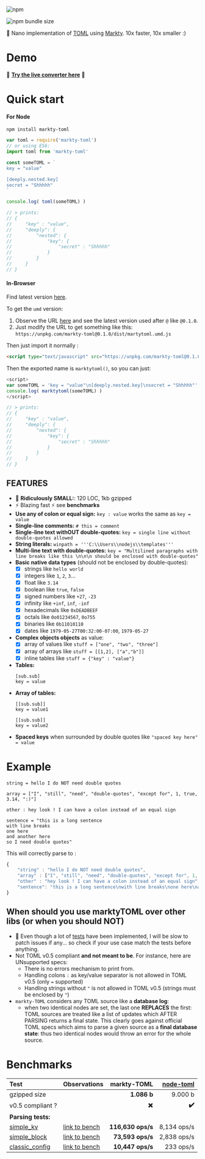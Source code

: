 ![npm](https://img.shields.io/npm/dt/markty-toml.svg?label=npm%20downloads&style=flat-square)

![npm bundle size](https://img.shields.io/bundlephobia/minzip/markty-toml.svg?label=gzipped%20size&style=flat-square)



:microscope: Nano implementation of [TOML](https://github.com/toml-lang/toml) using [Markty](https://github.com/Jonarod/markty). 10x faster, 10x smaller :)

# Demo

:eyes: **[Try the live converter here](https://jsfiddle.net/Jonarod/vrxcf31t/)** :eyes:


# Quick start

#### For Node

`npm install markty-toml`

```js
var toml = require('markty-toml')
// or using ES6:
import toml from 'markty-toml'

const someTOML = `
key = "value"

[deeply.nested.key]
secret = "Shhhhh"
`

console.log( toml(someTOML) )

// > prints:
// {
//     "key" : "value",
//     "deeply": {
//         "nested": {
//             "key": {
//                 "secret" : "Shhhhh"
//             }
//         }
//     }
// }
```

#### In-Browser

Find latest version [here](https://unpkg.com/markty-toml).

To get the `umd` version:
1. Observe the URL [here](https://unpkg.com/markty-toml) and see the latest version used after `@` like `@0.1.0`.
2. Just modify the URL to get something like this: `https://unpkg.com/markty-toml@0.1.0/dist/martytoml.umd.js`

Then just import it normally :

```html
<script type="text/javascript" src="https://unpkg.com/markty-toml@0.1.0/dist/martytoml.umd.js"></script>
```
Then the exported name is `marktytoml()`, so you can just:

```js
<script>
var someTOML = 'key = "value"\n[deeply.nested.key]\nsecret = "Shhhhh"';
console.log( marktytoml(someTOML) )
</script>

// > prints:
// {
//     "key" : "value",
//     "deeply": {
//         "nested": {
//             "key": {
//                 "secret" : "Shhhhh"
//             }
//         }
//     }
// }
```

## FEATURES
- :microscope: **Ridiculously SMALL:**: 120 LOC, 1kb gzipped
- :zap: Blazing fast  :zap: see **benchmarks**
- **Use any of colon or equal sign:** `key : value` works the same as `key = value`
- **Single-line comments:** `# this = comment`
- **Single-line text withOUT double-quotes:** `key = single line without double-quotes allowed`
- **String literals:** `winpath = '''C:\\Users\\nodejs\\templates'''`
- **Multi-line text with double-quotes:** `key = "Multilined paragraphs with line breaks like this \n\n\n should be enclosed with double-quotes"`
- **Basic native data types** (should not be enclosed by double-quotes):
    - [x] strings like `hello world`
    - [x] integers like `1`, `2`, `3`...
    - [x] float like `3.14`
    - [x] boolean like `true`, `false`
    - [x] signed numbers like `+27`, `-23`
    - [x] infinity like `+inf`, `inf`, `-inf`
    - [x] hexadecimals like `0xDEADBEEF`
    - [x] octals like `0o01234567`, `0o755`
    - [x] binaries like `0b11010110`
    - [x] dates like `1979-05-27T00:32:00-07:00`, `1979-05-27`
- **Complex objects objects** as value:
    - [x] array of values like `stuff = ["one", "two", "three"]`
    - [x] array of arrays like `stuff = [[1,2], ["a","b"]]`
    - [x] inline tables like `stuff = {"key" : "value"}`

- **Tables:**
    ```
    [sub.sub]
    key = value
    ```
- **Array of tables:**
    ```
    [[sub.sub]]
    key = value1

    [[sub.sub]]
    key = value2
    ```
- **Spaced keys** when surrounded by double quotes like `"spaced key here" = value`

# Example

```
string = hello I do NOT need double quotes

array = ["I", "still", "need", "double-quotes", "except for", 1, true, 3.14, ":)"]

other : hey look ! I can have a colon instead of an equal sign

sentence = "this is a long sentence
with line breaks
one here
and another here
so I need double quotes"
```

This will correctly parse to :

```js
{
    "string" : "hello I do NOT need double quotes",
    "array" : ["I", "still", "need", "double-quotes", "except for", 1, true, 3.14, ":)"],
    "other" : "hey look ! I can have a colon instead of an equal sign",
    "sentence": "this is a long sentence\nwith line breaks\none here\nand another here\nso I need double quotes"
}
```

## When should you use marktyTOML over other libs (or when you should NOT)
- :baby: Even though a lot of [tests](https://github.com/Jonarod/markty-TOML/tree/master/test/index.js) have been implemented, I will be slow to patch issues if any... so check if your use case match the tests before anything.
- Not TOML v0.5 compliant **and not meant to be**. For instance, here are UNsupported specs:
    - There is no errors mechanism to print from.
    - Handling colons `:` as key/value separator is not allowed in TOML v0.5 (only `=` supported)
    - Handling strings without `"` is not allowed in TOML v0.5 (strings must be enclosed by `"`)
- `markty-TOML` considers any TOML source like a **database log**:
    - when two identical nodes are set, the last one **REPLACES** the first: TOML sources are treated like a list of updates which AFTER PARSING returns a final state. This clearly goes against official TOML specs which aims to parse a given source as a **final database state**: thus two identical nodes would throw an error for the whole source.


# Benchmarks

| Test | Observations |  markty-TOML | [node-toml][1] |
|:-----|:-------------|-------------:|---------------:|
| gzipped size |      |  **1.086 b** |        9.000 b |
| v0.5 compliant ? |  | :heavy_multiplication_x: | **:heavy_check_mark:** |
| **Parsing tests:**                                 |
| [simple_kv][5] | [link to bench][2] | **116,630 ops/s** | 8,134 ops/s |
| [simple_block][6] | [link to bench][3] | **73,593 ops/s** | 2,838 ops/s |
| [classic_config][7] | [link to bench][4] | **10,447 ops/s** | 233 ops/s |


[1]: https://github.com/BinaryMuse/toml-node
[2]: https://jsbench.me/96jd9g78vn/2
[3]: https://jsbench.me/cujd9gya1l/1
[4]: https://jsbench.me/txjd9h2y7d/2
[5]: https://github.com/Jonarod/markty-TOML/tree/master/benchmarks/simple_kv.toml
[6]: https://github.com/Jonarod/markty-TOML/tree/master/benchmarks/simple_block.toml
[7]: https://github.com/Jonarod/markty-TOML/tree/master/benchmarks/classic_config.toml

